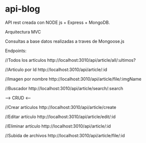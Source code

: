 # api-blog

API rest creada con NODE js + Express + MongoDB.

Arquitectura MVC

Consultas a base datos realizadas a traves de Mongoose.js 

Endpoints:

//Todos los artículos
http://localhost:3010/api/article/all/:ultimos?

//Articulo por Id
http://localhost:3010/api/article/:id

//Imagen por nombre
http://localhost:3010/api/article/file/:imgName

//Buscador
http://localhost:3010/api/article/search/:search

--> CRUD <--

//Crear artículos
http://localhost:3010/api/article/create

//Editar artículo
http://localhost:3010/api/article/edit/:id

//Eliminar artículo
http://localhost:3010/api/article/:id

//Subida de archivos
http://localhost:3010/api/article/file/:id
